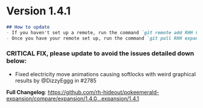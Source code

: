 # Version 1.4.1

```md
## How to update
- If you haven't set up a remote, run the command `git remote add RHH https://github.com/rh-hideout/pokeemerald-expansion`.
- Once you have your remote set up, run the command `git pull RHH expansion/1.4.1`.
```

### CRITICAL FIX, please update to avoid the issues detailed down below:
- Fixed electricity move animations causing softlocks with weird graphical results by @DizzyEggg in #2785

**Full Changelog**: https://github.com/rh-hideout/pokeemerald-expansion/compare/expansion/1.4.0...expansion/1.4.1